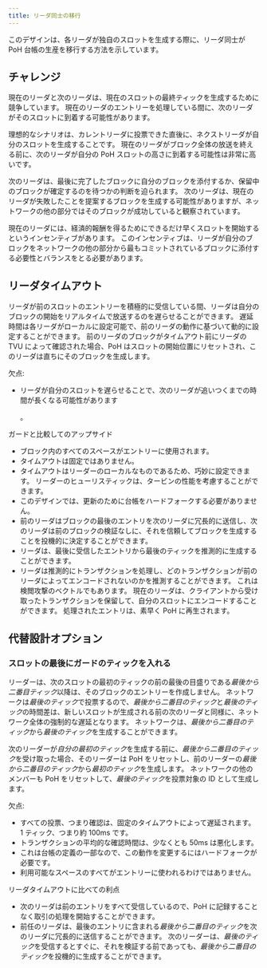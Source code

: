 ```yaml
---
title: リーダ同士の移行
---
```


このデザインは、各リーダが独自のスロットを生成する際に、リーダ同士が PoH 台帳の生産を移行する方法を示しています。

## チャレンジ

現在のリーダと次のリーダは、現在のスロットの最終ティックを生成するために競争しています。 現在のリーダのエントリーを処理している間に、次のリーダがそのスロットに到着する可能性があります。

理想的なシナリオは、カレントリーダに投票できた直後に、ネクストリーダが自分のスロットを生成することです。 現在のリーダがブロック全体の放送を終える前に、次のリーダが自分の PoH スロットの高さに到着する可能性は非常に高いです。

次のリーダは、最後に完了したブロックに自分のブロックを添付するか、保留中のブロックが確定するのを待つかの判断を迫られます。 次のリーダは、現在のリーダが失敗したことを提案するブロックを生成する可能性がありますが、ネットワークの他の部分ではそのブロックが成功していると観察されています。

現在のリーダには、経済的報酬を得るためにできるだけ早くスロットを開始するというインセンティブがあります。 このインセンティブは、リーダが自分のブロックをネットワークの他の部分から最もコミットされているブロックに添付する必要性とバランスをとる必要があります。

## リーダタイムアウト

リーダが前のスロットのエントリーを積極的に受信している間、リーダは自分のブロックの開始をリアルタイムで放送するのを遅らせることができます。 遅延時間は各リーダがローカルに設定可能で、前のリーダの動作に基づいて動的に設定することができます。 前のリーダのブロックがタイムアウト前にリーダの TVU によって確認された場合、PoH はスロットの開始位置にリセットされ、このリーダは直ちにそのブロックを生成します。

欠点:

- リーダが自分のスロットを遅らせることで、次のリーダが追いつくまでの時間が長くなる可能性があります

  。

ガードと比較してのアップサイド

- ブロック内のすべてのスペースがエントリーに使用されます。
- タイムアウトは固定ではありません。
- タイムアウトはリーダーのローカルなものであるため、巧妙に設定できます。 リーダーのヒューリスティックは、タービンの性能を考慮することができます。
- このデザインでは、更新のために台帳をハードフォークする必要がありません。
- 前のリーダはブロックの最後のエントリを次のリーダに冗長的に送信し、次のリーダは前のブロックの検証なしに、それを信頼してブロックを生成することを投機的に決定することができます。
- リーダは、最後に受信したエントリから最後のティックを推測的に生成することができます。
- リーダは推測的にトランザクションを処理し、どのトランザクションが前のリーダによってエンコードされないのかを推測することができます。 これは検閲攻撃のベクトルでもあります。 現在のリーダは、クライアントから受け取ったトランザクションを保留して、自分のスロットにエンコードすることができます。 処理されたエントリは、素早く PoH に再生されます。

## 代替設計オプション

### スロットの最後にガードのティックを入れる

リーダーは、次のスロットの最初のティックの前の最後の目盛りである*最後から二番目ティック*以降は、そのブロックのエントリーを作成しません。 ネットワークは*最後のティック*で投票するので、*最後から二番目のティック*と*最後のティック*の時間差は、新しいスロットが生成される前の次のリーダと同様に、ネットワーク全体の強制的な遅延となります。 ネットワークは、*最後から二番目のティック*から*最後のティック*を生成することができます。

次のリーダーが*自分の最初のティック*を生成する前に、*最後から二番目のティック*を受け取った場合、そのリーダーは PoH をリセットし、前のリーダーの*最後から二番目のティック*から*最初のティック*を生成します。 ネットワークの他のメンバーも PoH をリセットして、*最後のティック*を投票対象の ID として生成します。

欠点:

- すべての投票、つまり確認は、固定のタイムアウトによって遅延されます。 1 ティック、つまり約 100ms です。
- トランザクションの平均的な確認時間は、少なくとも 50ms は悪化します。
- これは台帳の定義の一部なので、この動作を変更するにはハードフォークが必要です。
- 利用可能なスペースのすべてがエントリーに使われるわけではありません。

リーダタイムアウトに比べての利点

- 次のリーダは前のエントリをすべて受信しているので、PoH に記録することなく取引の処理を開始することができます。
- 前任のリーダは、最後のエントリに含まれる*最後から二番目のティック*を次のリーダに冗長的に送信することができます。 次のリーダーは、*最後のティック*を受信するとすぐに、それを検証する前であっても、*最後から二番目のティック*を投機的に生成することができます。
